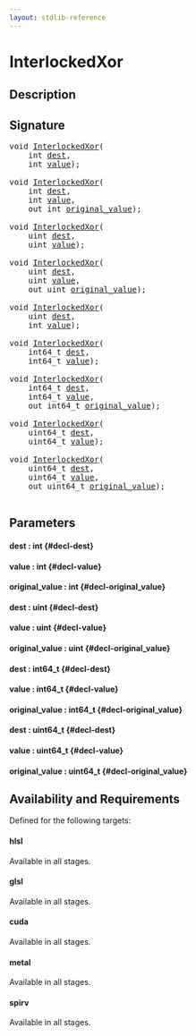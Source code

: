 ```yaml
---
layout: stdlib-reference
---
```


# InterlockedXor

## Description





## Signature 

<pre>
<span class="code_keyword">void</span> <a href="/stdlib-reference/global-decls/InterlockedXor">InterlockedXor</a>(
    <span class="code_keyword">int</span> <a href="/stdlib-reference/global-decls/InterlockedXor#decl-dest" class="code_param">dest</a>,
    <span class="code_keyword">int</span> <a href="/stdlib-reference/global-decls/InterlockedXor#decl-value" class="code_param">value</a>);

<span class="code_keyword">void</span> <a href="/stdlib-reference/global-decls/InterlockedXor">InterlockedXor</a>(
    <span class="code_keyword">int</span> <a href="/stdlib-reference/global-decls/InterlockedXor#decl-dest" class="code_param">dest</a>,
    <span class="code_keyword">int</span> <a href="/stdlib-reference/global-decls/InterlockedXor#decl-value" class="code_param">value</a>,
    <span class="code_keyword">out</span> <span class="code_keyword">int</span> <a href="/stdlib-reference/global-decls/InterlockedXor#decl-original_value" class="code_param">original_value</a>);

<span class="code_keyword">void</span> <a href="/stdlib-reference/global-decls/InterlockedXor">InterlockedXor</a>(
    <span class="code_keyword">uint</span> <a href="/stdlib-reference/global-decls/InterlockedXor#decl-dest" class="code_param">dest</a>,
    <span class="code_keyword">uint</span> <a href="/stdlib-reference/global-decls/InterlockedXor#decl-value" class="code_param">value</a>);

<span class="code_keyword">void</span> <a href="/stdlib-reference/global-decls/InterlockedXor">InterlockedXor</a>(
    <span class="code_keyword">uint</span> <a href="/stdlib-reference/global-decls/InterlockedXor#decl-dest" class="code_param">dest</a>,
    <span class="code_keyword">uint</span> <a href="/stdlib-reference/global-decls/InterlockedXor#decl-value" class="code_param">value</a>,
    <span class="code_keyword">out</span> <span class="code_keyword">uint</span> <a href="/stdlib-reference/global-decls/InterlockedXor#decl-original_value" class="code_param">original_value</a>);

<span class="code_keyword">void</span> <a href="/stdlib-reference/global-decls/InterlockedXor">InterlockedXor</a>(
    <span class="code_keyword">uint</span> <a href="/stdlib-reference/global-decls/InterlockedXor#decl-dest" class="code_param">dest</a>,
    <span class="code_keyword">int</span> <a href="/stdlib-reference/global-decls/InterlockedXor#decl-value" class="code_param">value</a>);

<span class="code_keyword">void</span> <a href="/stdlib-reference/global-decls/InterlockedXor">InterlockedXor</a>(
    int64_t <a href="/stdlib-reference/global-decls/InterlockedXor#decl-dest" class="code_param">dest</a>,
    int64_t <a href="/stdlib-reference/global-decls/InterlockedXor#decl-value" class="code_param">value</a>);

<span class="code_keyword">void</span> <a href="/stdlib-reference/global-decls/InterlockedXor">InterlockedXor</a>(
    int64_t <a href="/stdlib-reference/global-decls/InterlockedXor#decl-dest" class="code_param">dest</a>,
    int64_t <a href="/stdlib-reference/global-decls/InterlockedXor#decl-value" class="code_param">value</a>,
    <span class="code_keyword">out</span> int64_t <a href="/stdlib-reference/global-decls/InterlockedXor#decl-original_value" class="code_param">original_value</a>);

<span class="code_keyword">void</span> <a href="/stdlib-reference/global-decls/InterlockedXor">InterlockedXor</a>(
    uint64_t <a href="/stdlib-reference/global-decls/InterlockedXor#decl-dest" class="code_param">dest</a>,
    uint64_t <a href="/stdlib-reference/global-decls/InterlockedXor#decl-value" class="code_param">value</a>);

<span class="code_keyword">void</span> <a href="/stdlib-reference/global-decls/InterlockedXor">InterlockedXor</a>(
    uint64_t <a href="/stdlib-reference/global-decls/InterlockedXor#decl-dest" class="code_param">dest</a>,
    uint64_t <a href="/stdlib-reference/global-decls/InterlockedXor#decl-value" class="code_param">value</a>,
    <span class="code_keyword">out</span> uint64_t <a href="/stdlib-reference/global-decls/InterlockedXor#decl-original_value" class="code_param">original_value</a>);

</pre>

## Parameters

#### dest  : int {#decl-dest}
#### value  : int {#decl-value}
#### original\_value  : int {#decl-original_value}
#### dest  : uint {#decl-dest}
#### value  : uint {#decl-value}
#### original\_value  : uint {#decl-original_value}
#### dest  : int64\_t {#decl-dest}
#### value  : int64\_t {#decl-value}
#### original\_value  : int64\_t {#decl-original_value}
#### dest  : uint64\_t {#decl-dest}
#### value  : uint64\_t {#decl-value}
#### original\_value  : uint64\_t {#decl-original_value}

## Availability and Requirements

Defined for the following targets:

#### hlsl
Available in all stages.

#### glsl
Available in all stages.

#### cuda
Available in all stages.

#### metal
Available in all stages.

#### spirv
Available in all stages.



